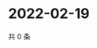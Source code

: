 # 2022-02-19

共 0 条

<!-- BEGIN WEIBO -->
<!-- 最后更新时间 Sat Feb 19 2022 01:09:57 GMT+0800 (China Standard Time) -->

<!-- END WEIBO -->
